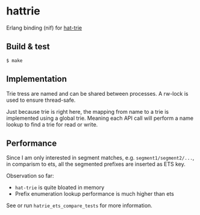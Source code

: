 # hattrie

Erlang binding (nif) for [hat-trie](https://github.com/dcjones/hat-trie)

## Build & test

```
$ make
```

## Implementation

Trie tress are named and can be shared between processes.
A rw-lock is used to ensure thread-safe.

Just because trie is right here, the mapping from name to a trie is implemented
using a global trie. Meaning each API call will perform a name lookup to find
a trie for read or write.

## Performance

Since I am only interested in segment matches, e.g. `segment1/segment2/...`,
in comparism to ets, all the segmented prefixes are inserted as ETS key.

Observation so far:

* `hat-trie` is quite bloated in memory
* Prefix enumeration lookup performance is much higher than ets

See or run `hatrie_ets_compare_tests` for more information.
